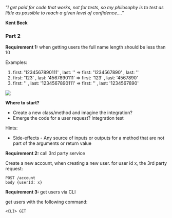 
_"I get paid for code that works, not for tests, so my philosophy is to test as little as possible to reach a given level of confidence...."_

**Kent Beck**


### Part 2

**Requirement 1:** when getting users the full name length should be less than 10

Examples:

1. first: '1234567890111' , last: '' => first: '1234567890' , last: ''
1. first: '123' , last: '4567890111' => first: '123' , last: '4567890'
1. first: '' , last: '1234567890111' => first: '' , last: '1234567890'

[![](https://mermaid.ink/img/eyJjb2RlIjoiZ3JhcGggVERcbiAgICBBW0NvbnRyb2xsZXJdIC0tPkJbU2VydmljZV1cbiAgICBCW1NlcnZpY2VdIC0tPkNbUmVwb3NpdG9yeV1cbiAgIiwibWVybWFpZCI6eyJ0aGVtZSI6ImRlZmF1bHQifSwidXBkYXRlRWRpdG9yIjpmYWxzZSwiYXV0b1N5bmMiOnRydWUsInVwZGF0ZURpYWdyYW0iOmZhbHNlfQ)](https://mermaid-js.github.io/mermaid-live-editor/edit##eyJjb2RlIjoiZ3JhcGggVERcbiAgICBBW0NvbnRyb2xsZXJdIC0tPkJbU2VydmljZV1cbiAgICBCW1NlcnZpY2VdIC0tPkNbUmVwb3NpdG9yeV1cbiAgIiwibWVybWFpZCI6IntcbiAgXCJ0aGVtZVwiOiBcImRlZmF1bHRcIlxufSIsInVwZGF0ZUVkaXRvciI6dHJ1ZSwiYXV0b1N5bmMiOnRydWUsInVwZGF0ZURpYWdyYW0iOmZhbHNlfQ)

**Where to start?**

- Create a new class/method and imagine the integration?
- Emerge the code for a user request? Integration test

Hints:

- Side-effects - Any source of inputs or outputs for a method that are not part of the arguments or return value

**Requirement 2:** call 3rd party service

Create a new account, when creating a new user. for user id x, the 3rd party request:
```
POST /account
body {userId: x}
```

**Requirement 3:** get users via CLI

get users with the following command:

`<CLI> GET`
